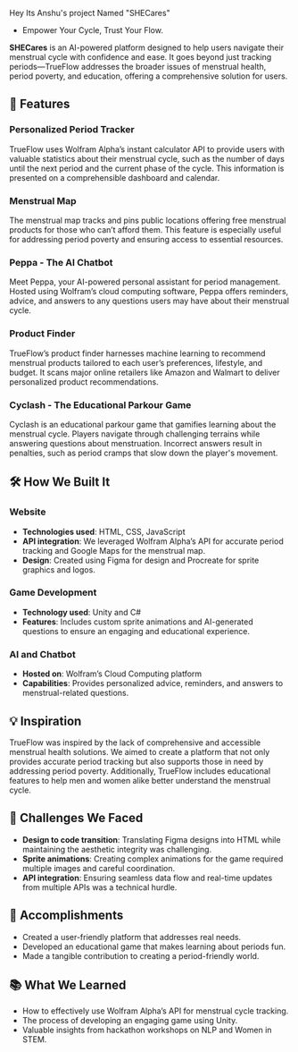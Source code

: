 Hey Its Anshu's project Named "SHECares"

- Empower Your Cycle, Trust Your Flow.

**SHECares** is an AI-powered platform designed to help users navigate their menstrual cycle with confidence and ease. It goes beyond just tracking periods—TrueFlow addresses the broader issues of menstrual health, period poverty, and education, offering a comprehensive solution for users.

## 🚀 Features

### Personalized Period Tracker
TrueFlow uses Wolfram Alpha’s instant calculator API to provide users with valuable statistics about their menstrual cycle, such as the number of days until the next period and the current phase of the cycle. This information is presented on a comprehensible dashboard and calendar.

### Menstrual Map
The menstrual map tracks and pins public locations offering free menstrual products for those who can’t afford them. This feature is especially useful for addressing period poverty and ensuring access to essential resources.

### Peppa - The AI Chatbot
Meet Peppa, your AI-powered personal assistant for period management. Hosted using Wolfram’s cloud computing software, Peppa offers reminders, advice, and answers to any questions users may have about their menstrual cycle.

### Product Finder
TrueFlow’s product finder harnesses machine learning to recommend menstrual products tailored to each user’s preferences, lifestyle, and budget. It scans major online retailers like Amazon and Walmart to deliver personalized product recommendations.

### Cyclash - The Educational Parkour Game
Cyclash is an educational parkour game that gamifies learning about the menstrual cycle. Players navigate through challenging terrains while answering questions about menstruation. Incorrect answers result in penalties, such as period cramps that slow down the player's movement.

## 🛠️ How We Built It

### Website
- **Technologies used**: HTML, CSS, JavaScript
- **API integration**: We leveraged Wolfram Alpha’s API for accurate period tracking and Google Maps for the menstrual map.
- **Design**: Created using Figma for design and Procreate for sprite graphics and logos.

### Game Development
- **Technology used**: Unity and C#
- **Features**: Includes custom sprite animations and AI-generated questions to ensure an engaging and educational experience.

### AI and Chatbot
- **Hosted on**: Wolfram’s Cloud Computing platform
- **Capabilities**: Provides personalized advice, reminders, and answers to menstrual-related questions.

## 💡 Inspiration

TrueFlow was inspired by the lack of comprehensive and accessible menstrual health solutions. We aimed to create a platform that not only provides accurate period tracking but also supports those in need by addressing period poverty. Additionally, TrueFlow includes educational features to help men and women alike better understand the menstrual cycle.

## 🚧 Challenges We Faced

- **Design to code transition**: Translating Figma designs into HTML while maintaining the aesthetic integrity was challenging.
- **Sprite animations**: Creating complex animations for the game required multiple images and careful coordination.
- **API integration**: Ensuring seamless data flow and real-time updates from multiple APIs was a technical hurdle.

## 🎉 Accomplishments

- Created a user-friendly platform that addresses real needs.
- Developed an educational game that makes learning about periods fun.
- Made a tangible contribution to creating a period-friendly world.

## 📚 What We Learned

- How to effectively use Wolfram Alpha’s API for menstrual cycle tracking.
- The process of developing an engaging game using Unity.
- Valuable insights from hackathon workshops on NLP and Women in STEM.
